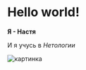 # Hello world!

**Я - Настя**

И я учусь в _Нетологии_

![картинка](https://klike.net/uploads/posts/2023-01/1674458799_2-9.jpg)